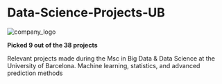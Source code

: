 # Data-Science-Projects-UB

![company_logo](https://github.com/ArnauAndrews/Data-Analytics-Projects-Ubiqum/assets/132329252/ed0131da-107d-4e54-8e0a-e2818b8b697d)

**Picked 9 out of the 38 projects**

Relevant projects made during the Msc in Big Data & Data Science at the University of Barcelona. Machine learning, statistics, and advanced prediction methods
